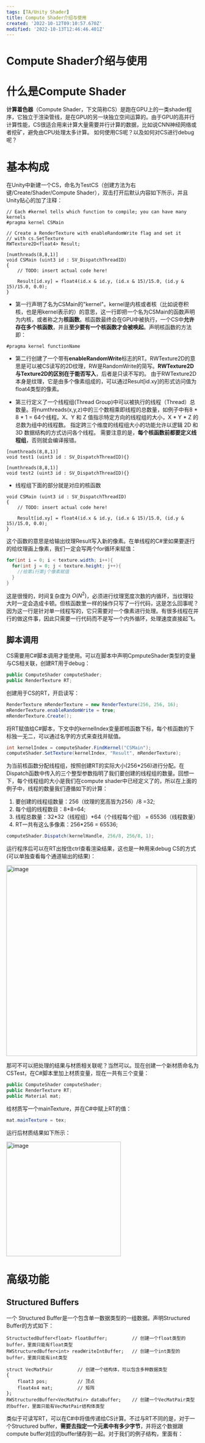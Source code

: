 ```yaml
---
tags: [TA/Unity Shader]
title: Compute Shader介绍与使用
created: '2022-10-12T09:10:57.670Z'
modified: '2022-10-13T12:46:46.401Z'
---
```


# Compute Shader介绍与使用
# 什么是Compute Shader
**计算着色器**（Compute Shader，下文简称CS）是跑在GPU上的一类shader程序，它独立于渲染管线，是在GPU的另一块独立空间运算的。由于GPU的高并行计算性能，CS很适合用来计算大量需要并行计算的数据，比如说CNN神经网络或者挖矿，避免由CPU处理太多计算。
如何使用CS呢？以及如何对CS进行debug呢？

# 基本构成
在Unity中新建一个CS，命名为TestCS（创建方法为右键/Create/Shader/Compute Shader），双击打开后默认内容如下所示，并且Unity贴心的加了注释：
```HLSL
// Each #kernel tells which function to compile; you can have many kernels
#pragma kernel CSMain

// Create a RenderTexture with enableRandomWrite flag and set it
// with cs.SetTexture
RWTexture2D<float4> Result;

[numthreads(8,8,1)]
void CSMain (uint3 id : SV_DispatchThreadID)
{
    // TODO: insert actual code here!

    Result[id.xy] = float4(id.x & id.y, (id.x & 15)/15.0, (id.y & 15)/15.0, 0.0);
}

```

- 第一行声明了名为CSMain的"kernel"。kernel是内核或者核（比如说卷积核，也是用kernel表示的）的意思，这一行即把一个名为CSMain的函数声明为内核，或者称之为**核函数**。核函数最终会在GPU中被执行，一个CS中**允许存在多个核函数**，并且**至少要有一个核函数才会被唤起**。声明核函数的方法即：
```HLSL
#pragma kernel functionName
```

- 第二行创建了一个带有**enableRandomWrite**标志的RT。RWTexture2D的意思是可以被CS读写的2D纹理，RW是RandomWrite的简写。**RWTexture2D与Texture2D的区别在于能否写入**，后者是只读不写的。
由于RWTexture2D本身是纹理，它是由多个像素组成的，可以通过Result[id.xy]的形式访问值为float4类型的像素。

- 第三行定义了一个线程组(Thread Group)中可以被执行的线程（Thread）总数量。将numthreads(x,y,z)中的三个数相乘即线程的总数量，如例子中有8 * 8 * 1 = 64个线程。X、Y 和 Z 值指示特定方向的线程组的大小，X * Y * Z 的总数为组中的线程数。 指定跨三个维度的线程组大小的功能允许以逻辑 2D 和 3D 数据结构的方式访问各个线程。
需要注意的是，**每个核函数前都要定义线程组**，否则就会编译报错。
```HLSL
[numthreads(8,8,1)]
void test1 (uint3 id : SV_DispatchThreadID){}

[numthreads(8,8,1)]
void test2 (uint3 id : SV_DispatchThreadID){}
```

- 线程组下面的部分就是对应的核函数
```HLSL
void CSMain (uint3 id : SV_DispatchThreadID)
{
    // TODO: insert actual code here!

    Result[id.xy] = float4(id.x & id.y, (id.x & 15)/15.0, (id.y & 15)/15.0, 0.0);
}
```
这个函数的意思是给输出纹理Result写入新的像素。在单线程的C#里如果要逐行的给纹理画上像素，我们一定会写两个for循环来赋值：
```C#
for(int i = 0; i < texture.width; i++){
  for(int j = 0; j < texture.height; j++){
    //给第i行第j个像素赋值
  }
}
```
这是很慢的，时间复杂度为 $O(N^2)$，必须进行纹理宽度次数的内循环，当纹理较大时一定会造成卡顿。但核函数里一样的操作只写了一行代码，这是怎么回事呢？因为这一行是针对单一线程写的，它只需要对一个像素进行处理。有很多线程在并行的做这件事，因此只需要一行代码而不是写一个内外循环，处理速度直接起飞。

## 脚本调用
CS需要用C#脚本调用才能使用。可以在脚本中声明CpmputeShader类型的变量与CS相关联，创建RT用于debug：
```C#
public ComputeShader computeShader;
public RenderTexture RT;
```
创建用于CS的RT，开启读写：
```C#
RenderTexture mRenderTexture = new RenderTexture(256, 256, 16);
mRenderTexture.enableRandomWrite = true;
mRenderTexture.Create();
```
将RT赋值给C#脚本，下文中的kernelIndex变量即核函数下标，每个核函数的下标独一无二，可以通过名字的方式来查找并赋值。
```C#
int kernelIndex = computeShader.FindKernel("CSMain");
computeShader.SetTexture(kernelIndex, "Result", mRenderTexture);
```
为当前核函数分配线程组，按照创建RT的实际大小(256*256)进行分配。在Dispatch函数中传入的三个整型参数指明了我们要创建的线程组的数量。回想一下，每个线程组的大小是我们在compute shader中已经定义了的，所以在上面的例子中，线程的数量我们遵循如下的计算：
1. 要创建的线程组数量：256（纹理的宽高皆为256）/8 =32;
2. 每个组的线程数目：8*8=64;
3. 线程总数量：32*32（线程组）*64（个线程每个组） = 65536（线程数量）
4. RT一共有这么多像素：256*256 = 65536;
```C#
computeShader.Dispatch(kernelHandle, 256/8, 256/8, 1);
```
运行程序后可以在RT出按住ctrl查看渲染结果，这也是一种用来debug CS的方式(可以单独查看每个通道输出的结果)：

<img src="https://tvax4.sinaimg.cn/large/006UcwnJly1h73pp3l7ooj30kx0b343e.jpg" alt="image" width="500" data-width="753" data-height="399">

那可不可以把处理的结果与材质相关联呢？当然可以。现在创建一个新材质命名为CSTest，在C#脚本里加上材质变量，现在一共有三个变量：
```C#
public ComputeShader computeShader;
public RenderTexture RT;
public Material mat;
```
给材质写一个mainTexture，并在C#中赋上RT的值：
```C#
mat.mainTexture = tex;
```
运行后材质结果如下所示：

<img src="https://tva3.sinaimg.cn/large/006UcwnJly1h73puagkqmj30a90a0n1f.jpg" alt="image" width="300" data-width="369" data-height="360">

# 高级功能
## Structured Buffers
一个 Structured Buffer是一个包含单一数据类型的一组数据。声明Structured Buffer的方式如下：
```HLSL
StructuctedBuffer<float> floatBuffer;         // 创建一个float类型的buffer，里面只能有float类型
RWStructuredBuffer<int> readWriteIntBuffer;   // 创建一个int类型的buffer，里面只能有int类型

struct VecMatPair         // 创建一个结构体，可以包含多种数据类型
{
    float3 pos;           // 顶点
    float4x4 mat;         // 矩阵
};
RWStructuredBuffer<VecMatPair> dataBuffer;    // 创建一个VecMatPair类型的buffer，里面只能有VecMatPair结构体类型
```
类似于可读写RT，可以在C#中将值传递给CS计算。不过与RT不同的是，对于一个Structured buffer，**需要去指定一个元素中有多少字节**，并将这个数据跟compute buffer对应的buffer储存到一起。对于我们的例子结构，里面有：
## 











